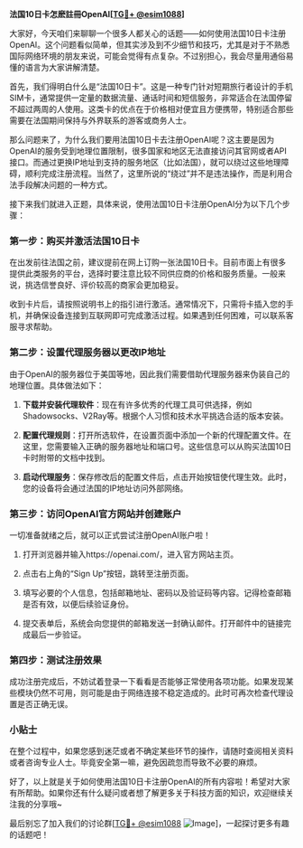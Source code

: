 **法国10日卡怎麽註冊OpenAI[[TG💪+ @esim1088](https://t.me/s/esim1088)]**

大家好，今天咱们来聊聊一个很多人都关心的话题——如何使用法国10日卡注册OpenAI。这个问题看似简单，但其实涉及到不少细节和技巧，尤其是对于不熟悉国际网络环境的朋友来说，可能会觉得有点复杂。不过别担心，我会尽量用通俗易懂的语言为大家讲解清楚。

首先，我们得明白什么是“法国10日卡”。这是一种专门针对短期旅行者设计的手机SIM卡，通常提供一定量的数据流量、通话时间和短信服务，非常适合在法国停留不超过两周的人使用。这类卡的优点在于价格相对便宜且方便携带，特别适合那些需要在法国期间保持与外界联系的游客或商务人士。

那么问题来了，为什么我们要用法国10日卡去注册OpenAI呢？这主要是因为OpenAI的服务受到地理位置限制，很多国家和地区无法直接访问其官网或者API接口。而通过更换IP地址到支持的服务地区（比如法国），就可以绕过这些地理障碍，顺利完成注册流程。当然了，这里所说的“绕过”并不是违法操作，而是利用合法手段解决问题的一种方式。

接下来我们就进入正题，具体来说，使用法国10日卡注册OpenAI分为以下几个步骤：

### 第一步：购买并激活法国10日卡

在出发前往法国之前，建议提前在网上订购一张法国10日卡。目前市面上有很多提供此类服务的平台，选择时要注意比较不同供应商的价格和服务质量。一般来说，挑选信誉良好、评价较高的商家会更加稳妥。

收到卡片后，请按照说明书上的指引进行激活。通常情况下，只需将卡插入您的手机，并确保设备连接到互联网即可完成激活过程。如果遇到任何困难，可以联系客服寻求帮助。

### 第二步：设置代理服务器以更改IP地址

由于OpenAI的服务器位于美国等地，因此我们需要借助代理服务器来伪装自己的地理位置。具体做法如下：

1. **下载并安装代理软件**：现在有许多优秀的代理工具可供选择，例如Shadowsocks、V2Ray等。根据个人习惯和技术水平挑选合适的版本安装。
   
2. **配置代理规则**：打开所选软件，在设置页面中添加一个新的代理配置文件。在这里，您需要输入正确的服务器地址和端口号。这些信息可以从购买法国10日卡时附带的文档中找到。

3. **启动代理服务**：保存修改后的配置文件后，点击开始按钮使代理生效。此时，您的设备将会通过法国的IP地址访问外部网络。

### 第三步：访问OpenAI官方网站并创建账户

一切准备就绪之后，就可以正式尝试注册OpenAI账户啦！

1. 打开浏览器并输入https://openai.com/，进入官方网站主页。

2. 点击右上角的“Sign Up”按钮，跳转至注册页面。

3. 填写必要的个人信息，包括邮箱地址、密码以及验证码等内容。记得检查邮箱是否有效，以便后续验证身份。

4. 提交表单后，系统会向您提供的邮箱发送一封确认邮件。打开邮件中的链接完成最后一步验证。

### 第四步：测试注册效果

成功注册完成后，不妨试着登录一下看看是否能够正常使用各项功能。如果发现某些模块仍然不可用，则可能是由于网络连接不稳定造成的。此时可再次检查代理设置是否正确无误。

### 小贴士

在整个过程中，如果您感到迷茫或者不确定某些环节的操作，请随时查阅相关资料或者咨询专业人士。毕竟安全第一嘛，避免因疏忽而导致不必要的麻烦。

好了，以上就是关于如何使用法国10日卡注册OpenAI的所有内容啦！希望对大家有所帮助。如果你还有什么疑问或者想了解更多关于科技方面的知识，欢迎继续关注我的分享哦~

最后别忘了加入我们的讨论群[[TG💪+ @esim1088](https://t.me/s/esim1088) ![Image](https://i.postimg.cc/4NQfJmqS/Snipaste-2025-05-13-00-14-12.png)]，一起探讨更多有趣的话题吧！